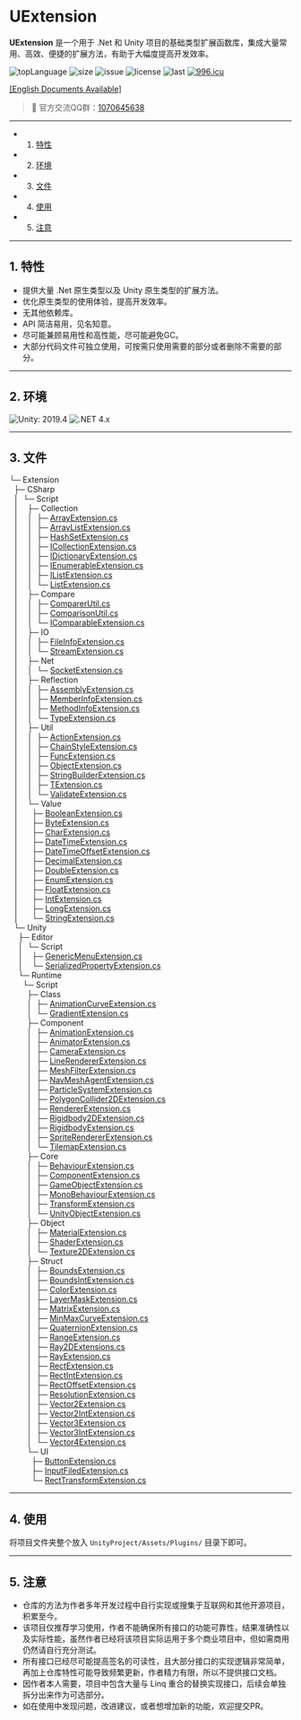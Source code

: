 # UExtension

**UExtension** 是一个用于 .Net 和 Unity 项目的基础类型扩展函数库，集成大量常用、高效、便捷的扩展方法，有助于大幅度提高开发效率。

![topLanguage](https://img.shields.io/github/languages/top/ls9512/UExtension)
![size](https://img.shields.io/github/languages/code-size/ls9512/UExtension)
![issue](https://img.shields.io/github/issues/ls9512/UExtension)
![license](https://img.shields.io/github/license/ls9512/UExtension)
![last](https://img.shields.io/github/last-commit/ls9512/UExtension)
[![996.icu](https://img.shields.io/badge/link-996.icu-red.svg)](https://996.icu)

[[English Documents Available]](README.md)

> 🐧 官方交流QQ群：[1070645638](https://jq.qq.com/?_wv=1027&k=ezkLnUln)

***

<!-- vscode-markdown-toc -->
* 1. [特性](#)
* 2. [环境](#-1)
* 3. [文件](#-1)
* 4. [使用](#-1)
* 5. [注意](#-1)

<!-- vscode-markdown-toc-config
	numbering=true
	autoSave=true
	/vscode-markdown-toc-config -->
<!-- /vscode-markdown-toc -->

***

##  1. <a name=''></a>特性
* 提供大量 .Net 原生类型以及 Unity 原生类型的扩展方法。
* 优化原生类型的使用体验，提高开发效率。
* 无其他依赖库。
* API 简洁易用，见名知意。
* 尽可能兼顾易用性和高性能，尽可能避免GC。
* 大部分代码文件可独立使用，可按需只使用需要的部分或者删除不需要的部分。

***

##  2. <a name='-1'></a>环境
![Unity: 2019.4](https://img.shields.io/badge/Unity-2019.4+-blue) 
![.NET 4.x](https://img.shields.io/badge/.NET-4.x-blue) 

***

##  3. <a name='-1'></a>文件
<!-- File Tree Generator auto create start -->  
└─ Extension  
&nbsp;&nbsp;├─ CSharp  
&nbsp;&nbsp;│&nbsp;&nbsp;└─ Script  
&nbsp;&nbsp;│&nbsp;&nbsp;&nbsp;&nbsp;├─ Collection  
&nbsp;&nbsp;│&nbsp;&nbsp;&nbsp;&nbsp;│&nbsp;&nbsp;├─ [ArrayExtension.cs](https://github.com/ls9512/UExtension/blob/master/CSharp/Script/Collection/ArrayExtension.cs)  
&nbsp;&nbsp;│&nbsp;&nbsp;&nbsp;&nbsp;│&nbsp;&nbsp;├─ [ArrayListExtension.cs](https://github.com/ls9512/UExtension/blob/master/CSharp/Script/Collection/ArrayListExtension.cs)  
&nbsp;&nbsp;│&nbsp;&nbsp;&nbsp;&nbsp;│&nbsp;&nbsp;├─ [HashSetExtension.cs](https://github.com/ls9512/UExtension/blob/master/CSharp/Script/Collection/HashSetExtension.cs)  
&nbsp;&nbsp;│&nbsp;&nbsp;&nbsp;&nbsp;│&nbsp;&nbsp;├─ [ICollectionExtension.cs](https://github.com/ls9512/UExtension/blob/master/CSharp/Script/Collection/ICollectionExtension.cs)  
&nbsp;&nbsp;│&nbsp;&nbsp;&nbsp;&nbsp;│&nbsp;&nbsp;├─ [IDictionaryExtension.cs](https://github.com/ls9512/UExtension/blob/master/CSharp/Script/Collection/IDictionaryExtension.cs)  
&nbsp;&nbsp;│&nbsp;&nbsp;&nbsp;&nbsp;│&nbsp;&nbsp;├─ [IEnumerableExtension.cs](https://github.com/ls9512/UExtension/blob/master/CSharp/Script/Collection/IEnumerableExtension.cs)  
&nbsp;&nbsp;│&nbsp;&nbsp;&nbsp;&nbsp;│&nbsp;&nbsp;├─ [IListExtension.cs](https://github.com/ls9512/UExtension/blob/master/CSharp/Script/Collection/IListExtension.cs)  
&nbsp;&nbsp;│&nbsp;&nbsp;&nbsp;&nbsp;│&nbsp;&nbsp;└─ [ListExtension.cs](https://github.com/ls9512/UExtension/blob/master/CSharp/Script/Collection/ListExtension.cs)  
&nbsp;&nbsp;│&nbsp;&nbsp;&nbsp;&nbsp;├─ Compare  
&nbsp;&nbsp;│&nbsp;&nbsp;&nbsp;&nbsp;│&nbsp;&nbsp;├─ [ComparerUtil.cs](https://github.com/ls9512/UExtension/blob/master/CSharp/Script/Compare/ComparerUtil.cs)  
&nbsp;&nbsp;│&nbsp;&nbsp;&nbsp;&nbsp;│&nbsp;&nbsp;├─ [ComparisonUtil.cs](https://github.com/ls9512/UExtension/blob/master/CSharp/Script/Compare/ComparisonUtil.cs)  
&nbsp;&nbsp;│&nbsp;&nbsp;&nbsp;&nbsp;│&nbsp;&nbsp;└─ [IComparableExtension.cs](https://github.com/ls9512/UExtension/blob/master/CSharp/Script/Compare/IComparableExtension.cs)  
&nbsp;&nbsp;│&nbsp;&nbsp;&nbsp;&nbsp;├─ IO  
&nbsp;&nbsp;│&nbsp;&nbsp;&nbsp;&nbsp;│&nbsp;&nbsp;├─ [FileInfoExtension.cs](https://github.com/ls9512/UExtension/blob/master/CSharp/Script/IO/FileInfoExtension.cs)  
&nbsp;&nbsp;│&nbsp;&nbsp;&nbsp;&nbsp;│&nbsp;&nbsp;└─ [StreamExtension.cs](https://github.com/ls9512/UExtension/blob/master/CSharp/Script/IO/StreamExtension.cs)  
&nbsp;&nbsp;│&nbsp;&nbsp;&nbsp;&nbsp;├─ Net  
&nbsp;&nbsp;│&nbsp;&nbsp;&nbsp;&nbsp;│&nbsp;&nbsp;└─ [SocketExtension.cs](https://github.com/ls9512/UExtension/blob/master/CSharp/Script/Net/SocketExtension.cs)  
&nbsp;&nbsp;│&nbsp;&nbsp;&nbsp;&nbsp;├─ Reflection  
&nbsp;&nbsp;│&nbsp;&nbsp;&nbsp;&nbsp;│&nbsp;&nbsp;├─ [AssemblyExtension.cs](https://github.com/ls9512/UExtension/blob/master/CSharp/Script/Reflection/AssemblyExtension.cs)  
&nbsp;&nbsp;│&nbsp;&nbsp;&nbsp;&nbsp;│&nbsp;&nbsp;├─ [MemberInfoExtension.cs](https://github.com/ls9512/UExtension/blob/master/CSharp/Script/Reflection/MemberInfoExtension.cs)  
&nbsp;&nbsp;│&nbsp;&nbsp;&nbsp;&nbsp;│&nbsp;&nbsp;├─ [MethodInfoExtension.cs](https://github.com/ls9512/UExtension/blob/master/CSharp/Script/Reflection/MethodInfoExtension.cs)  
&nbsp;&nbsp;│&nbsp;&nbsp;&nbsp;&nbsp;│&nbsp;&nbsp;└─ [TypeExtension.cs](https://github.com/ls9512/UExtension/blob/master/CSharp/Script/Reflection/TypeExtension.cs)  
&nbsp;&nbsp;│&nbsp;&nbsp;&nbsp;&nbsp;├─ Util  
&nbsp;&nbsp;│&nbsp;&nbsp;&nbsp;&nbsp;│&nbsp;&nbsp;├─ [ActionExtension.cs](https://github.com/ls9512/UExtension/blob/master/CSharp/Script/Util/ActionExtension.cs)  
&nbsp;&nbsp;│&nbsp;&nbsp;&nbsp;&nbsp;│&nbsp;&nbsp;├─ [ChainStyleExtension.cs](https://github.com/ls9512/UExtension/blob/master/CSharp/Script/Util/ChainStyleExtension.cs)  
&nbsp;&nbsp;│&nbsp;&nbsp;&nbsp;&nbsp;│&nbsp;&nbsp;├─ [FuncExtension.cs](https://github.com/ls9512/UExtension/blob/master/CSharp/Script/Util/FuncExtension.cs)  
&nbsp;&nbsp;│&nbsp;&nbsp;&nbsp;&nbsp;│&nbsp;&nbsp;├─ [ObjectExtension.cs](https://github.com/ls9512/UExtension/blob/master/CSharp/Script/Util/ObjectExtension.cs)  
&nbsp;&nbsp;│&nbsp;&nbsp;&nbsp;&nbsp;│&nbsp;&nbsp;├─ [StringBuilderExtension.cs](https://github.com/ls9512/UExtension/blob/master/CSharp/Script/Util/StringBuilderExtension.cs)  
&nbsp;&nbsp;│&nbsp;&nbsp;&nbsp;&nbsp;│&nbsp;&nbsp;├─ [TExtension.cs](https://github.com/ls9512/UExtension/blob/master/CSharp/Script/Util/TExtension.cs)  
&nbsp;&nbsp;│&nbsp;&nbsp;&nbsp;&nbsp;│&nbsp;&nbsp;└─ [ValidateExtension.cs](https://github.com/ls9512/UExtension/blob/master/CSharp/Script/Util/ValidateExtension.cs)  
&nbsp;&nbsp;│&nbsp;&nbsp;&nbsp;&nbsp;└─ Value  
&nbsp;&nbsp;│&nbsp;&nbsp;&nbsp;&nbsp;&nbsp;&nbsp;├─ [BooleanExtension.cs](https://github.com/ls9512/UExtension/blob/master/CSharp/Script/Value/BooleanExtension.cs)  
&nbsp;&nbsp;│&nbsp;&nbsp;&nbsp;&nbsp;&nbsp;&nbsp;├─ [ByteExtension.cs](https://github.com/ls9512/UExtension/blob/master/CSharp/Script/Value/ByteExtension.cs)  
&nbsp;&nbsp;│&nbsp;&nbsp;&nbsp;&nbsp;&nbsp;&nbsp;├─ [CharExtension.cs](https://github.com/ls9512/UExtension/blob/master/CSharp/Script/Value/CharExtension.cs)  
&nbsp;&nbsp;│&nbsp;&nbsp;&nbsp;&nbsp;&nbsp;&nbsp;├─ [DateTimeExtension.cs](https://github.com/ls9512/UExtension/blob/master/CSharp/Script/Value/DateTimeExtension.cs)  
&nbsp;&nbsp;│&nbsp;&nbsp;&nbsp;&nbsp;&nbsp;&nbsp;├─ [DateTimeOffsetExtension.cs](https://github.com/ls9512/UExtension/blob/master/CSharp/Script/Value/DateTimeOffsetExtension.cs)  
&nbsp;&nbsp;│&nbsp;&nbsp;&nbsp;&nbsp;&nbsp;&nbsp;├─ [DecimalExtension.cs](https://github.com/ls9512/UExtension/blob/master/CSharp/Script/Value/DecimalExtension.cs)  
&nbsp;&nbsp;│&nbsp;&nbsp;&nbsp;&nbsp;&nbsp;&nbsp;├─ [DoubleExtension.cs](https://github.com/ls9512/UExtension/blob/master/CSharp/Script/Value/DoubleExtension.cs)  
&nbsp;&nbsp;│&nbsp;&nbsp;&nbsp;&nbsp;&nbsp;&nbsp;├─ [EnumExtension.cs](https://github.com/ls9512/UExtension/blob/master/CSharp/Script/Value/EnumExtension.cs)  
&nbsp;&nbsp;│&nbsp;&nbsp;&nbsp;&nbsp;&nbsp;&nbsp;├─ [FloatExtension.cs](https://github.com/ls9512/UExtension/blob/master/CSharp/Script/Value/FloatExtension.cs)  
&nbsp;&nbsp;│&nbsp;&nbsp;&nbsp;&nbsp;&nbsp;&nbsp;├─ [IntExtension.cs](https://github.com/ls9512/UExtension/blob/master/CSharp/Script/Value/IntExtension.cs)  
&nbsp;&nbsp;│&nbsp;&nbsp;&nbsp;&nbsp;&nbsp;&nbsp;├─ [LongExtension.cs](https://github.com/ls9512/UExtension/blob/master/CSharp/Script/Value/LongExtension.cs)  
&nbsp;&nbsp;│&nbsp;&nbsp;&nbsp;&nbsp;&nbsp;&nbsp;└─ [StringExtension.cs](https://github.com/ls9512/UExtension/blob/master/CSharp/Script/Value/StringExtension.cs)  
&nbsp;&nbsp;└─ Unity  
&nbsp;&nbsp;&nbsp;&nbsp;├─ Editor  
&nbsp;&nbsp;&nbsp;&nbsp;│&nbsp;&nbsp;└─ Script  
&nbsp;&nbsp;&nbsp;&nbsp;│&nbsp;&nbsp;&nbsp;&nbsp;├─ [GenericMenuExtension.cs](https://github.com/ls9512/UExtension/blob/master/Unity/Editor/Script/GenericMenuExtension.cs)  
&nbsp;&nbsp;&nbsp;&nbsp;│&nbsp;&nbsp;&nbsp;&nbsp;└─ [SerializedPropertyExtension.cs](https://github.com/ls9512/UExtension/blob/master/Unity/Editor/Script/SerializedPropertyExtension.cs)  
&nbsp;&nbsp;&nbsp;&nbsp;└─ Runtime  
&nbsp;&nbsp;&nbsp;&nbsp;&nbsp;&nbsp;└─ Script  
&nbsp;&nbsp;&nbsp;&nbsp;&nbsp;&nbsp;&nbsp;&nbsp;├─ Class  
&nbsp;&nbsp;&nbsp;&nbsp;&nbsp;&nbsp;&nbsp;&nbsp;│&nbsp;&nbsp;├─ [AnimationCurveExtension.cs](https://github.com/ls9512/UExtension/blob/master/Unity/Runtime/Script/Class/AnimationCurveExtension.cs)  
&nbsp;&nbsp;&nbsp;&nbsp;&nbsp;&nbsp;&nbsp;&nbsp;│&nbsp;&nbsp;└─ [GradientExtension.cs](https://github.com/ls9512/UExtension/blob/master/Unity/Runtime/Script/Class/GradientExtension.cs)  
&nbsp;&nbsp;&nbsp;&nbsp;&nbsp;&nbsp;&nbsp;&nbsp;├─ Component  
&nbsp;&nbsp;&nbsp;&nbsp;&nbsp;&nbsp;&nbsp;&nbsp;│&nbsp;&nbsp;├─ [AnimationExtension.cs](https://github.com/ls9512/UExtension/blob/master/Unity/Runtime/Script/Component/AnimationExtension.cs)  
&nbsp;&nbsp;&nbsp;&nbsp;&nbsp;&nbsp;&nbsp;&nbsp;│&nbsp;&nbsp;├─ [AnimatorExtension.cs](https://github.com/ls9512/UExtension/blob/master/Unity/Runtime/Script/Component/AnimatorExtension.cs)  
&nbsp;&nbsp;&nbsp;&nbsp;&nbsp;&nbsp;&nbsp;&nbsp;│&nbsp;&nbsp;├─ [CameraExtension.cs](https://github.com/ls9512/UExtension/blob/master/Unity/Runtime/Script/Component/CameraExtension.cs)  
&nbsp;&nbsp;&nbsp;&nbsp;&nbsp;&nbsp;&nbsp;&nbsp;│&nbsp;&nbsp;├─ [LineRendererExtension.cs](https://github.com/ls9512/UExtension/blob/master/Unity/Runtime/Script/Component/LineRendererExtension.cs)  
&nbsp;&nbsp;&nbsp;&nbsp;&nbsp;&nbsp;&nbsp;&nbsp;│&nbsp;&nbsp;├─ [MeshFilterExtension.cs](https://github.com/ls9512/UExtension/blob/master/Unity/Runtime/Script/Component/MeshFilterExtension.cs)  
&nbsp;&nbsp;&nbsp;&nbsp;&nbsp;&nbsp;&nbsp;&nbsp;│&nbsp;&nbsp;├─ [NavMeshAgentExtension.cs](https://github.com/ls9512/UExtension/blob/master/Unity/Runtime/Script/Component/NavMeshAgentExtension.cs)  
&nbsp;&nbsp;&nbsp;&nbsp;&nbsp;&nbsp;&nbsp;&nbsp;│&nbsp;&nbsp;├─ [ParticleSystemExtension.cs](https://github.com/ls9512/UExtension/blob/master/Unity/Runtime/Script/Component/ParticleSystemExtension.cs)  
&nbsp;&nbsp;&nbsp;&nbsp;&nbsp;&nbsp;&nbsp;&nbsp;│&nbsp;&nbsp;├─ [PolygonCollider2DExtension.cs](https://github.com/ls9512/UExtension/blob/master/Unity/Runtime/Script/Component/PolygonCollider2DExtension.cs)  
&nbsp;&nbsp;&nbsp;&nbsp;&nbsp;&nbsp;&nbsp;&nbsp;│&nbsp;&nbsp;├─ [RendererExtension.cs](https://github.com/ls9512/UExtension/blob/master/Unity/Runtime/Script/Component/RendererExtension.cs)  
&nbsp;&nbsp;&nbsp;&nbsp;&nbsp;&nbsp;&nbsp;&nbsp;│&nbsp;&nbsp;├─ [Rigidbody2DExtension.cs](https://github.com/ls9512/UExtension/blob/master/Unity/Runtime/Script/Component/Rigidbody2DExtension.cs)  
&nbsp;&nbsp;&nbsp;&nbsp;&nbsp;&nbsp;&nbsp;&nbsp;│&nbsp;&nbsp;├─ [RigidbodyExtension.cs](https://github.com/ls9512/UExtension/blob/master/Unity/Runtime/Script/Component/RigidbodyExtension.cs)  
&nbsp;&nbsp;&nbsp;&nbsp;&nbsp;&nbsp;&nbsp;&nbsp;│&nbsp;&nbsp;├─ [SpriteRendererExtension.cs](https://github.com/ls9512/UExtension/blob/master/Unity/Runtime/Script/Component/SpriteRendererExtension.cs)  
&nbsp;&nbsp;&nbsp;&nbsp;&nbsp;&nbsp;&nbsp;&nbsp;│&nbsp;&nbsp;└─ [TilemapExtension.cs](https://github.com/ls9512/UExtension/blob/master/Unity/Runtime/Script/Component/TilemapExtension.cs)  
&nbsp;&nbsp;&nbsp;&nbsp;&nbsp;&nbsp;&nbsp;&nbsp;├─ Core  
&nbsp;&nbsp;&nbsp;&nbsp;&nbsp;&nbsp;&nbsp;&nbsp;│&nbsp;&nbsp;├─ [BehaviourExtension.cs](https://github.com/ls9512/UExtension/blob/master/Unity/Runtime/Script/Core/BehaviourExtension.cs)  
&nbsp;&nbsp;&nbsp;&nbsp;&nbsp;&nbsp;&nbsp;&nbsp;│&nbsp;&nbsp;├─ [ComponentExtension.cs](https://github.com/ls9512/UExtension/blob/master/Unity/Runtime/Script/Core/ComponentExtension.cs)  
&nbsp;&nbsp;&nbsp;&nbsp;&nbsp;&nbsp;&nbsp;&nbsp;│&nbsp;&nbsp;├─ [GameObjectExtension.cs](https://github.com/ls9512/UExtension/blob/master/Unity/Runtime/Script/Core/GameObjectExtension.cs)  
&nbsp;&nbsp;&nbsp;&nbsp;&nbsp;&nbsp;&nbsp;&nbsp;│&nbsp;&nbsp;├─ [MonoBehaviourExtension.cs](https://github.com/ls9512/UExtension/blob/master/Unity/Runtime/Script/Core/MonoBehaviourExtension.cs)  
&nbsp;&nbsp;&nbsp;&nbsp;&nbsp;&nbsp;&nbsp;&nbsp;│&nbsp;&nbsp;├─ [TransformExtension.cs](https://github.com/ls9512/UExtension/blob/master/Unity/Runtime/Script/Core/TransformExtension.cs)  
&nbsp;&nbsp;&nbsp;&nbsp;&nbsp;&nbsp;&nbsp;&nbsp;│&nbsp;&nbsp;└─ [UnityObjectExtension.cs](https://github.com/ls9512/UExtension/blob/master/Unity/Runtime/Script/Core/UnityObjectExtension.cs)  
&nbsp;&nbsp;&nbsp;&nbsp;&nbsp;&nbsp;&nbsp;&nbsp;├─ Object  
&nbsp;&nbsp;&nbsp;&nbsp;&nbsp;&nbsp;&nbsp;&nbsp;│&nbsp;&nbsp;├─ [MaterialExtension.cs](https://github.com/ls9512/UExtension/blob/master/Unity/Runtime/Script/Object/MaterialExtension.cs)  
&nbsp;&nbsp;&nbsp;&nbsp;&nbsp;&nbsp;&nbsp;&nbsp;│&nbsp;&nbsp;├─ [ShaderExtension.cs](https://github.com/ls9512/UExtension/blob/master/Unity/Runtime/Script/Object/ShaderExtension.cs)  
&nbsp;&nbsp;&nbsp;&nbsp;&nbsp;&nbsp;&nbsp;&nbsp;│&nbsp;&nbsp;└─ [Texture2DExtension.cs](https://github.com/ls9512/UExtension/blob/master/Unity/Runtime/Script/Object/Texture2DExtension.cs)  
&nbsp;&nbsp;&nbsp;&nbsp;&nbsp;&nbsp;&nbsp;&nbsp;├─ Struct  
&nbsp;&nbsp;&nbsp;&nbsp;&nbsp;&nbsp;&nbsp;&nbsp;│&nbsp;&nbsp;├─ [BoundsExtension.cs](https://github.com/ls9512/UExtension/blob/master/Unity/Runtime/Script/Struct/BoundsExtension.cs)  
&nbsp;&nbsp;&nbsp;&nbsp;&nbsp;&nbsp;&nbsp;&nbsp;│&nbsp;&nbsp;├─ [BoundsIntExtension.cs](https://github.com/ls9512/UExtension/blob/master/Unity/Runtime/Script/Struct/BoundsIntExtension.cs)  
&nbsp;&nbsp;&nbsp;&nbsp;&nbsp;&nbsp;&nbsp;&nbsp;│&nbsp;&nbsp;├─ [ColorExtension.cs](https://github.com/ls9512/UExtension/blob/master/Unity/Runtime/Script/Struct/ColorExtension.cs)  
&nbsp;&nbsp;&nbsp;&nbsp;&nbsp;&nbsp;&nbsp;&nbsp;│&nbsp;&nbsp;├─ [LayerMaskExtension.cs](https://github.com/ls9512/UExtension/blob/master/Unity/Runtime/Script/Struct/LayerMaskExtension.cs)  
&nbsp;&nbsp;&nbsp;&nbsp;&nbsp;&nbsp;&nbsp;&nbsp;│&nbsp;&nbsp;├─ [MatrixExtension.cs](https://github.com/ls9512/UExtension/blob/master/Unity/Runtime/Script/Struct/MatrixExtension.cs)  
&nbsp;&nbsp;&nbsp;&nbsp;&nbsp;&nbsp;&nbsp;&nbsp;│&nbsp;&nbsp;├─ [MinMaxCurveExtension.cs](https://github.com/ls9512/UExtension/blob/master/Unity/Runtime/Script/Struct/MinMaxCurveExtension.cs)  
&nbsp;&nbsp;&nbsp;&nbsp;&nbsp;&nbsp;&nbsp;&nbsp;│&nbsp;&nbsp;├─ [QuaternionExtension.cs](https://github.com/ls9512/UExtension/blob/master/Unity/Runtime/Script/Struct/QuaternionExtension.cs)  
&nbsp;&nbsp;&nbsp;&nbsp;&nbsp;&nbsp;&nbsp;&nbsp;│&nbsp;&nbsp;├─ [RangeExtension.cs](https://github.com/ls9512/UExtension/blob/master/Unity/Runtime/Script/Struct/RangeExtension.cs)  
&nbsp;&nbsp;&nbsp;&nbsp;&nbsp;&nbsp;&nbsp;&nbsp;│&nbsp;&nbsp;├─ [Ray2DExtensions.cs](https://github.com/ls9512/UExtension/blob/master/Unity/Runtime/Script/Struct/Ray2DExtensions.cs)  
&nbsp;&nbsp;&nbsp;&nbsp;&nbsp;&nbsp;&nbsp;&nbsp;│&nbsp;&nbsp;├─ [RayExtension.cs](https://github.com/ls9512/UExtension/blob/master/Unity/Runtime/Script/Struct/RayExtension.cs)  
&nbsp;&nbsp;&nbsp;&nbsp;&nbsp;&nbsp;&nbsp;&nbsp;│&nbsp;&nbsp;├─ [RectExtension.cs](https://github.com/ls9512/UExtension/blob/master/Unity/Runtime/Script/Struct/RectExtension.cs)  
&nbsp;&nbsp;&nbsp;&nbsp;&nbsp;&nbsp;&nbsp;&nbsp;│&nbsp;&nbsp;├─ [RectIntExtension.cs](https://github.com/ls9512/UExtension/blob/master/Unity/Runtime/Script/Struct/RectIntExtension.cs)  
&nbsp;&nbsp;&nbsp;&nbsp;&nbsp;&nbsp;&nbsp;&nbsp;│&nbsp;&nbsp;├─ [RectOffsetExtension.cs](https://github.com/ls9512/UExtension/blob/master/Unity/Runtime/Script/Struct/RectOffsetExtension.cs)  
&nbsp;&nbsp;&nbsp;&nbsp;&nbsp;&nbsp;&nbsp;&nbsp;│&nbsp;&nbsp;├─ [ResolutionExtension.cs](https://github.com/ls9512/UExtension/blob/master/Unity/Runtime/Script/Struct/ResolutionExtension.cs)  
&nbsp;&nbsp;&nbsp;&nbsp;&nbsp;&nbsp;&nbsp;&nbsp;│&nbsp;&nbsp;├─ [Vector2Extension.cs](https://github.com/ls9512/UExtension/blob/master/Unity/Runtime/Script/Struct/Vector2Extension.cs)  
&nbsp;&nbsp;&nbsp;&nbsp;&nbsp;&nbsp;&nbsp;&nbsp;│&nbsp;&nbsp;├─ [Vector2IntExtension.cs](https://github.com/ls9512/UExtension/blob/master/Unity/Runtime/Script/Struct/Vector2IntExtension.cs)  
&nbsp;&nbsp;&nbsp;&nbsp;&nbsp;&nbsp;&nbsp;&nbsp;│&nbsp;&nbsp;├─ [Vector3Extension.cs](https://github.com/ls9512/UExtension/blob/master/Unity/Runtime/Script/Struct/Vector3Extension.cs)  
&nbsp;&nbsp;&nbsp;&nbsp;&nbsp;&nbsp;&nbsp;&nbsp;│&nbsp;&nbsp;├─ [Vector3IntExtension.cs](https://github.com/ls9512/UExtension/blob/master/Unity/Runtime/Script/Struct/Vector3IntExtension.cs)  
&nbsp;&nbsp;&nbsp;&nbsp;&nbsp;&nbsp;&nbsp;&nbsp;│&nbsp;&nbsp;└─ [Vector4Extension.cs](https://github.com/ls9512/UExtension/blob/master/Unity/Runtime/Script/Struct/Vector4Extension.cs)  
&nbsp;&nbsp;&nbsp;&nbsp;&nbsp;&nbsp;&nbsp;&nbsp;└─ UI  
&nbsp;&nbsp;&nbsp;&nbsp;&nbsp;&nbsp;&nbsp;&nbsp;&nbsp;&nbsp;├─ [ButtonExtension.cs](https://github.com/ls9512/UExtension/blob/master/Unity/Runtime/Script/UI/ButtonExtension.cs)  
&nbsp;&nbsp;&nbsp;&nbsp;&nbsp;&nbsp;&nbsp;&nbsp;&nbsp;&nbsp;├─ [InputFiledExtension.cs](https://github.com/ls9512/UExtension/blob/master/Unity/Runtime/Script/UI/InputFiledExtension.cs)  
&nbsp;&nbsp;&nbsp;&nbsp;&nbsp;&nbsp;&nbsp;&nbsp;&nbsp;&nbsp;└─ [RectTransformExtension.cs](https://github.com/ls9512/UExtension/blob/master/Unity/Runtime/Script/UI/RectTransformExtension.cs)  
<!-- File Tree Generator auto create end -->

***

##  4. <a name='-1'></a>使用
将项目文件夹整个放入 `UnityProject/Assets/Plugins/` 目录下即可。

***

##  5. <a name='-1'></a>注意
* 仓库的方法为作者多年开发过程中自行实现或搜集于互联网和其他开源项目，积累至今。
* 该项目仅推荐学习使用，作者不能确保所有接口的功能可靠性，结果准确性以及实际性能，虽然作者已经将该项目实际运用于多个商业项目中，但如需商用仍然请自行充分测试。
* 所有接口已经尽可能提高签名的可读性，且大部分接口的实现逻辑非常简单，再加上仓库特性可能导致频繁更新，作者精力有限，所以不提供接口文档。
* 因作者本人需要，项目中包含大量与 Linq 重合的替换实现接口，后续会单独拆分出来作为可选部分。
* 如在使用中发现问题，改进建议，或者想增加新的功能，欢迎提交PR。